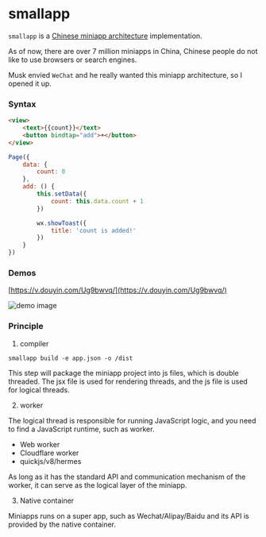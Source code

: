 # smallapp

`smallapp` is a [Chinese miniapp architecture](https://www.w3.org/TR/mini-app-white-paper) implementation.

As of now, there are over 7 million miniapps in China, Chinese people do not like to use browsers or search engines.

Musk envied `WeChat` and he really wanted this miniapp architecture, so I opened it up.

### Syntax

```html
<view>
    <text>{{count}}</text>
    <button bindtap="add">+</button>
</view>
```
```js
Page({
    data: {
        count: 0
    },
    add: () {
        this.setData({
            count: this.data.count + 1
        })

        wx.showToast({ 
            title: 'count is added!' 
        })
    }
})
```

### Demos

[https://v.douyin.com/Ug9bwvq/](https://v.douyin.com/Ug9bwvq/)

![demo image](https://cdn-us.imgs.moe/2023/06/08/64815bf234e71.jpg)

### Principle

1. compiler

```
smallapp build -e app.json -o /dist
```

This step will package the miniapp project into js files, which is double threaded. The jsx file is used for rendering threads, and the js file is used for logical threads.

2. worker

The logical thread is responsible for running JavaScript logic, and you need to find a JavaScript runtime, such as worker.

- Web worker
- Cloudflare worker
- quickjs/v8/hermes

As long as it has the standard API and communication mechanism of the worker, it can serve as the logical layer of the miniapp.

3. Native container

Miniapps runs on a super app, such as Wechat/Alipay/Baidu and its API is provided by the native container.
